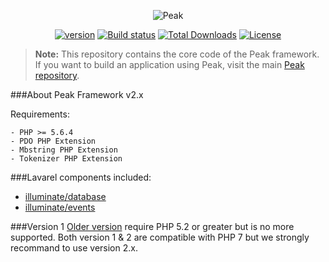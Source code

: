 <p align="center"><img src="http://francoislajoie.com/assets/img/peaklogo.jpg" alt="Peak"></p>
<p align="center">
<a href="https://packagist.org/packages/peakphp/framework"><img src="https://poser.pugx.org/peakphp/framework/version" alt="version"></a>
<a href="https://travis-ci.org/peakphp/framework"><img src="https://travis-ci.org/peakphp/framework.svg" alt="Build status"></a>
<a href="https://packagist.org/packages/peakphp/framework"><img src="https://poser.pugx.org/peakphp/framework/downloads" alt="Total Downloads"></a>
<a href="https://packagist.org/packages/peakphp/framework"><img src="https://poser.pugx.org/peakphp/framework/license" alt="License"></a>
</p>

> **Note:** This repository contains the core code of the Peak framework. If you want to build an application using Peak, visit the main [Peak repository](https://github.com/peakphp/peak).

###About Peak Framework v2.x

Requirements:

    - PHP >= 5.6.4
    - PDO PHP Extension
    - Mbstring PHP Extension
    - Tokenizer PHP Extension

###Lavarel components included:
- [illuminate/database](https://github.com/illuminate/database)
- [illuminate/events](https://github.com/illuminate/events)

###Version 1
[Older version](https://github.com/1Franck/Peak) require PHP 5.2 or greater but is no more supported. 
Both version 1 & 2 are compatible with PHP 7 but we strongly recommand to use version 2.x.




